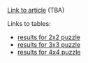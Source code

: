 [Link to article]() (TBA)

Links to tables:
  * [results for 2x2 puzzle](https://gist.github.com/KamilMatejuk/d96b9d38f49f30c3f6970ba8cf445a12)
  * [results for 3x3 puzzle](https://gist.github.com/KamilMatejuk/8ef0f9efdf6c0731c60a5bc10ca46e7b)
  * [results for 4x4 puzzle](https://gist.github.com/KamilMatejuk/51d0464997d2068358b6b3095744f9ab)
